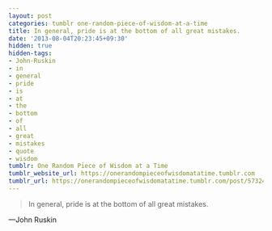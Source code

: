 ```yaml
---
layout: post
categories: tumblr one-random-piece-of-wisdom-at-a-time
title: In general, pride is at the bottom of all great mistakes.
date: '2013-08-04T20:23:45+09:30'
hidden: true
hidden-tags:
- John-Ruskin
- in
- general
- pride
- is
- at
- the
- bottom
- of
- all
- great
- mistakes
- quote
- wisdom
tumblr: One Random Piece of Wisdom at a Time
tumblr_website_url: https://onerandompieceofwisdomatatime.tumblr.com
tumblr_url: https://onerandompieceofwisdomatatime.tumblr.com/post/57324970812/in-general-pride-is-at-the-bottom-of-all-great
---
```

> In general, pride is at the bottom of all great mistakes.

—John Ruskin
